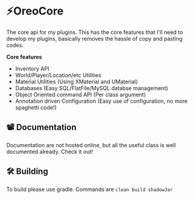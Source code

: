 # ⚡️OreoCore
The core api for my plugins. This has the core features that I'll need to develop my plugins, basically removes the hassle of copy and pasting codes.

**Core features**
- Inventory API
- World/Player/Location/etc Utilities
- Material Utilities (Using XMaterial and UMaterial)
- Databases (Easy SQL/FlatFile/MySQL databse management)
- Object Oriented command API (Per class argument)
- Annotation driven Configuration (Easy use of configuration, no more spaghetti code!)

## 📽 Documentation
Documentation are not hosted online, but all the useful class is well documented already. Check it out!

## 🛠 Building
To build please use gradle. Commands are `clean build shadowJar`
